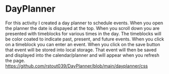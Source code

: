 # DayPlanner
For this activity I created a day planner to schedule events.
When you open the planner the date is dispayed at the top.
When you scroll down you are presented with timeblocks for various times in the day.
The timeblocks will be color coated to indicate past, present, and future events. 
When you click on a timeblock you can enter an event. 
When you click on the save button that event will be stored into local storage.
That event will then be saved and displayed into the calendar/planner and will appear when you refresh the page.
https://github.com/rstout039/DayPlanner/blob/main/dayplanner/css
